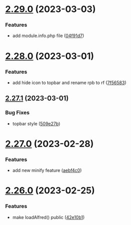 # [2.29.0](https://github.com/baumrock/RockFrontend/compare/v2.28.0...v2.29.0) (2023-03-03)


### Features

* add module.info.php file ([04f91d7](https://github.com/baumrock/RockFrontend/commit/04f91d73d71916e2980213f4536f2f98bbcd19a6))



# [2.28.0](https://github.com/baumrock/RockFrontend/compare/v2.27.1...v2.28.0) (2023-03-01)


### Features

* add hide icon to topbar and rename rpb to rf ([7f56583](https://github.com/baumrock/RockFrontend/commit/7f56583abe10a3d2ac011d6f57c58565b1bb4781))



## [2.27.1](https://github.com/baumrock/RockFrontend/compare/v2.27.0...v2.27.1) (2023-03-01)


### Bug Fixes

* topbar style ([509e27b](https://github.com/baumrock/RockFrontend/commit/509e27b66017567b95ea7ed43355e64d4bdd2ce9))



# [2.27.0](https://github.com/baumrock/RockFrontend/compare/v2.26.0...v2.27.0) (2023-02-28)


### Features

* add new minify feature ([aebf4c0](https://github.com/baumrock/RockFrontend/commit/aebf4c0a9f896b44be8201b98d39cf20fb88a1c4))



# [2.26.0](https://github.com/baumrock/RockFrontend/compare/v2.25.1...v2.26.0) (2023-02-25)


### Features

* make loadAlfred() public ([42e10b1](https://github.com/baumrock/RockFrontend/commit/42e10b10d3e5ba1c51869912c8ec1a42f3851efc))



